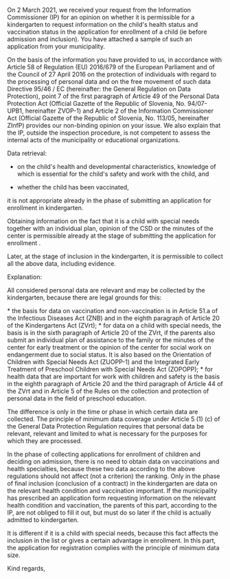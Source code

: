 On 2 March 2021, we received your request from the Information Commissioner (IP) for an opinion on whether it is permissible for a kindergarten to request information on the child's health status and vaccination status in the application for enrollment of a child (ie before admission and inclusion). You have attached a sample of such an application from your municipality.

On the basis of the information you have provided to us, in accordance with Article 58 of Regulation (EU) 2016/679 of the European Parliament and of the Council of 27 April 2016 on the protection of individuals with regard to the processing of personal data and on the free movement of such data Directive 95/46 / EC (hereinafter: the General Regulation on Data Protection), point 7 of the first paragraph of Article 49 of the Personal Data Protection Act (Official Gazette of the Republic of Slovenia, No. 94/07-UPB1, hereinafter ZVOP-1) and Article 2 of the Information Commissioner Act (Official Gazette of the Republic of Slovenia, No. 113/05, hereinafter ZInfP) provides our non-binding opinion on your issue. We also explain that the IP, outside the inspection procedure, is not competent to assess the internal acts of the municipality or educational organizations.

Data retrieval:

- on the child's health and developmental characteristics, knowledge of which is essential for the child's safety and work with the child, and

- whether the child has been vaccinated,

it is not appropriate already in the phase of submitting an application for enrollment in kindergarten.

Obtaining information on the fact that it is a child with special needs together with an individual plan, opinion of the CSD or the minutes of the center is permissible already at the stage of submitting the application for enrollment .

Later, at the stage of inclusion in the kindergarten, it is permissible to collect all the above data, including evidence.

Explanation:

All considered personal data are relevant and may be collected by the kindergarten, because there are legal grounds for this:

\* the basis for data on vaccination and non-vaccination is in Article 51.a of the Infectious Diseases Act (ZNB) and in the eighth paragraph of Article 20 of the Kindergartens Act (ZVrt);
\* for data on a child with special needs, the basis is in the sixth paragraph of Article 20 of the ZVrt, if the parents also submit an individual plan of assistance to the family or the minutes of the center for early treatment or the opinion of the center for social work on endangerment due to social status. It is also based on the Orientation of Children with Special Needs Act (ZUOPP-1) and the Integrated Early Treatment of Preschool Children with Special Needs Act (ZOPOPP);
\* for health data that are important for work with children and safety is the basis in the eighth paragraph of Article 20 and the third paragraph of Article 44 of the ZVrt and in Article 5 of the Rules on the collection and protection of personal data in the field of preschool education.

The difference is only in the time or phase in which certain data are collected. The principle of minimum data coverage under Article 5 (1) (c) of the General Data Protection Regulation requires that personal data be relevant, relevant and limited to what is necessary for the purposes for which they are processed.

In the phase of collecting applications for enrollment of children and deciding on admission, there is no need to obtain data on vaccinations and health specialties, because these two data according to the above regulations should not affect (not a criterion) the ranking. Only in the phase of final inclusion (conclusion of a contract) in the kindergarten are data on the relevant health condition and vaccination important. If the municipality has prescribed an application form requesting information on the relevant health condition and vaccination, the parents of this part, according to the IP, are not obliged to fill it out, but must do so later if the child is actually admitted to kindergarten. 

It is different if it is a child with special needs, because this fact affects the inclusion in the list or gives a certain advantage in enrollment. In this part, the application for registration complies with the principle of minimum data size.

Kind regards,
